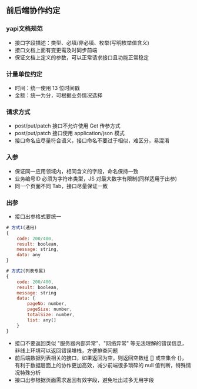 ## 前后端协作约定

### yapi文档规范
+ 接口字段描述：类型、必填/非必填、枚举(写明枚举值含义)
+ 接口文档上面有变更需及时同步前端
+ 保证文档上定义的参数，可以正常请求接口且功能正常稳定

### 计量单位约定
+ 时间：统一使用 13 位时间戳
+ 金额：统一为分，可根据业务情况选择

### 请求方式
+ post/put/patch 接口不允许使用 Get 传参方式
+ post/put/patch 接口使用 application/json 模式
+ 接口命名应尽量符合语义，接口命名不要过于相似，难区分，易混淆

### 入参
+ 保证同一应用领域内，相同含义的字段，命名保持一致
+ 业务编号ID 必须为字符串类型，JS 对最大数字有限制(同样适用于出参)
+ 同一个页面不同 Tab，接口尽量保证一致

### 出参
+ 接口出参格式要统一
```javascript
# 方式1(通用)
{
    code: 200/400, 
    result: boolean,
    message: string,
    data: any
}

# 方式2(列表专属)
{
    code: 200/400,
    result: boolean,
    message: string
    data: {
        pageNo: number,
        pageSize: number,
        totalSize: number,
        list: any[]
    }
}

```
+ 接口不要返回类似 "服务器内部异常"、"网络异常" 等无法理解的错误信息，非线上环境可以返回错误堆栈，方便排查问题
+ 前后端数据列表相关的接口，如果返回为空，则返回空数组 [] 或空集合 {}，有利于数据层面上的协作更加高效，减少前端很多琐碎的 null 值判断，特殊情况特殊分析
+ 接口出参根据页面需求返回有效字段，避免吐出过多无用字段